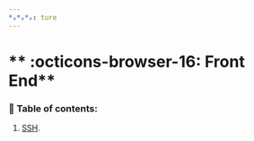 ```yaml
---
ᴴₒᴴₒᴴₒ: ture
---
```


# ** :octicons-browser-16: Front End**

### **:book: Table of contents:**

1. [SSH](SSH.md).
